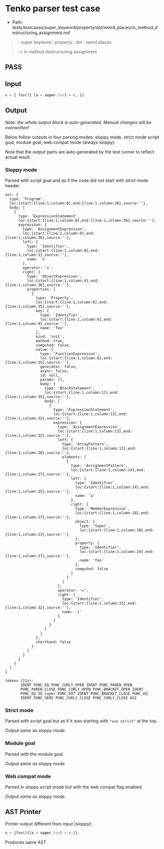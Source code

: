 # Tenko parser test case

- Path: tests/testcases/super_keyword/property/dot/weird_places/in_method_destructuring_assignment.md

> :: super keyword : property : dot : weird places
>
> ::> in method destructuring assignment
## PASS

## Input

`````js
x = { foo(){ [a = super.foo] = c; }}
`````

## Output

_Note: the whole output block is auto-generated. Manual changes will be overwritten!_

Below follow outputs in four parsing modes: sloppy mode, strict mode script goal, module goal, web compat mode (always sloppy).

Note that the output parts are auto-generated by the test runner to reflect actual result.

### Sloppy mode

Parsed with script goal and as if the code did not start with strict mode header.

`````
ast: {
  type: 'Program',
  loc:{start:{line:1,column:0},end:{line:1,column:36},source:''},
  body: [
    {
      type: 'ExpressionStatement',
      loc:{start:{line:1,column:0},end:{line:1,column:36},source:''},
      expression: {
        type: 'AssignmentExpression',
        loc:{start:{line:1,column:0},end:{line:1,column:36},source:''},
        left: {
          type: 'Identifier',
          loc:{start:{line:1,column:0},end:{line:1,column:1},source:''},
          name: 'x'
        },
        operator: '=',
        right: {
          type: 'ObjectExpression',
          loc:{start:{line:1,column:4},end:{line:1,column:36},source:''},
          properties: [
            {
              type: 'Property',
              loc:{start:{line:1,column:6},end:{line:1,column:35},source:''},
              key: {
                type: 'Identifier',
                loc:{start:{line:1,column:6},end:{line:1,column:9},source:''},
                name: 'foo'
              },
              kind: 'init',
              method: true,
              computed: false,
              value: {
                type: 'FunctionExpression',
                loc:{start:{line:1,column:6},end:{line:1,column:35},source:''},
                generator: false,
                async: false,
                id: null,
                params: [],
                body: {
                  type: 'BlockStatement',
                  loc:{start:{line:1,column:11},end:{line:1,column:35},source:''},
                  body: [
                    {
                      type: 'ExpressionStatement',
                      loc:{start:{line:1,column:13},end:{line:1,column:33},source:''},
                      expression: {
                        type: 'AssignmentExpression',
                        loc:{start:{line:1,column:13},end:{line:1,column:32},source:''},
                        left: {
                          type: 'ArrayPattern',
                          loc:{start:{line:1,column:13},end:{line:1,column:28},source:''},
                          elements: [
                            {
                              type: 'AssignmentPattern',
                              loc:{start:{line:1,column:14},end:{line:1,column:27},source:''},
                              left: {
                                type: 'Identifier',
                                loc:{start:{line:1,column:14},end:{line:1,column:15},source:''},
                                name: 'a'
                              },
                              right: {
                                type: 'MemberExpression',
                                loc:{start:{line:1,column:18},end:{line:1,column:27},source:''},
                                object: {
                                  type: 'Super',
                                  loc:{start:{line:1,column:18},end:{line:1,column:23},source:''}
                                },
                                property: {
                                  type: 'Identifier',
                                  loc:{start:{line:1,column:24},end:{line:1,column:27},source:''},
                                  name: 'foo'
                                },
                                computed: false
                              }
                            }
                          ]
                        },
                        operator: '=',
                        right: {
                          type: 'Identifier',
                          loc:{start:{line:1,column:31},end:{line:1,column:32},source:''},
                          name: 'c'
                        }
                      }
                    }
                  ]
                }
              },
              shorthand: false
            }
          ]
        }
      }
    }
  ]
}

tokens (21x):
       IDENT PUNC_EQ PUNC_CURLY_OPEN IDENT PUNC_PAREN_OPEN
       PUNC_PAREN_CLOSE PUNC_CURLY_OPEN PUNC_BRACKET_OPEN IDENT
       PUNC_EQ ID_super PUNC_DOT IDENT PUNC_BRACKET_CLOSE PUNC_EQ
       IDENT PUNC_SEMI PUNC_CURLY_CLOSE PUNC_CURLY_CLOSE ASI
`````

### Strict mode

Parsed with script goal but as if it was starting with `"use strict"` at the top.

_Output same as sloppy mode._

### Module goal

Parsed with the module goal.

_Output same as sloppy mode._

### Web compat mode

Parsed in sloppy script mode but with the web compat flag enabled.

_Output same as sloppy mode._

## AST Printer

Printer output different from input [sloppy]:

````js
x = {foo(){[a = super.foo] = c;}};
````

Produces same AST
